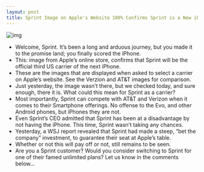 ```yaml
---
layout: post
title: Sprint Image on Apple's Website 100% Confirms Sprint is a New iPhone Carrier
---
```

![img](http://media.idownloadblog.com/wp-content/uploads/2011/07/sprint-logo.jpg)
* Welcome, Sprint. It’s been a long and arduous journey, but you made it to the promise land; you finally scored the iPhone.
* This: image from Apple’s online store, confirms that Sprint will be the official third US carrier of the next iPhone.
* These are the images that are displayed when asked to select a carrier on Apple’s website. See the Verzion and AT&T images for comparison.
* Just yesterday, the image wasn’t there, but we checked today, and sure enough, there it is. What could this mean for Sprint as a carrier?
* Most importantly, Sprint can compete with AT&T and Verizon when it comes to their Smartphone offerings. No offense to the Evo, and other Android phones, but iPhones they are not.
* Even Sprint’s CEO admitted that Sprint has been at a disadvantage by not having the iPhone. This time, Sprint wasn’t taking any chances.
* Yesterday, a WSJ report revealed that Sprint had made a steep, “bet the company” investment, to guarantee their seat at Apple’s table.
* Whether or not this will pay off or not, still remains to be seen.
* Are you a Sprint customer? Would you consider switching to Sprint for one of their famed unlimited plans? Let us know in the comments below…

